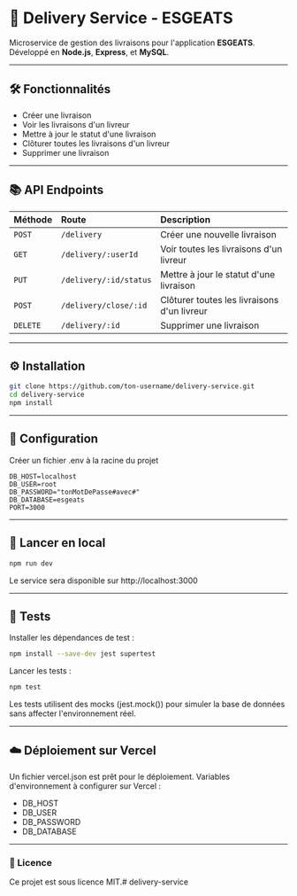 # 🚚 Delivery Service - ESGEATS

Microservice de gestion des livraisons pour l'application **ESGEATS**.  
Développé en **Node.js**, **Express**, et **MySQL**.

---

## 🛠️ Fonctionnalités

- Créer une livraison
- Voir les livraisons d'un livreur
- Mettre à jour le statut d'une livraison
- Clôturer toutes les livraisons d'un livreur
- Supprimer une livraison

---

## 📚 API Endpoints

| Méthode | Route | Description |
| :------ | :---- | :----------- |
| `POST` | `/delivery` | Créer une nouvelle livraison |
| `GET` | `/delivery/:userId` | Voir toutes les livraisons d'un livreur |
| `PUT` | `/delivery/:id/status` | Mettre à jour le statut d'une livraison |
| `POST` | `/delivery/close/:id` | Clôturer toutes les livraisons d'un livreur |
| `DELETE` | `/delivery/:id` | Supprimer une livraison |

---

## ⚙️ Installation

```bash
git clone https://github.com/ton-username/delivery-service.git
cd delivery-service
npm install
```

---

## 🔐 Configuration

Créer un fichier .env à la racine du projet

```dotenv
DB_HOST=localhost
DB_USER=root
DB_PASSWORD="tonMotDePasse#avec#"
DB_DATABASE=esgeats
PORT=3000
```

---

## 🚀 Lancer en local

```bash
npm run dev
```

Le service sera disponible sur http://localhost:3000

---

## 🧪 Tests

Installer les dépendances de test :
```bash
npm install --save-dev jest supertest
```

Lancer les tests :
```bash
npm test
```
Les tests utilisent des mocks (jest.mock()) pour simuler la base de données sans affecter l'environnement réel.

---

## ☁️ Déploiement sur Vercel

Un fichier vercel.json est prêt pour le déploiement.
Variables d'environnement à configurer sur Vercel :
- DB_HOST
- DB_USER
- DB_PASSWORD
- DB_DATABASE

---

### 📄 Licence
Ce projet est sous licence MIT.#   d e l i v e r y - s e r v i c e 
 
 